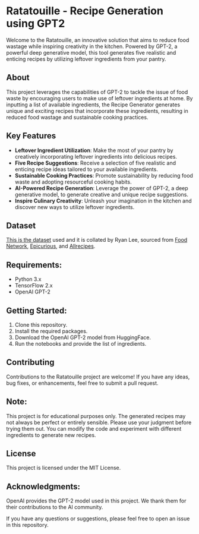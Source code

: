 # Ratatouille - Recipe Generation using GPT2

Welcome to the Ratatouille, an innovative solution that aims to reduce food wastage while inspiring creativity in the kitchen. Powered by GPT-2, a powerful deep generative model, this tool generates five realistic and enticing recipes by utilizing leftover ingredients from your pantry.

## About
This project leverages the capabilities of GPT-2 to tackle the issue of food waste by encouraging users to make use of leftover ingredients at home. By inputting a list of available ingredients, the Recipe Generator generates unique and exciting recipes that incorporate these ingredients, resulting in reduced food wastage and sustainable cooking practices.

## Key Features
* **Leftover Ingredient Utilization**: Make the most of your pantry by creatively incorporating leftover ingredients into delicious recipes.
* **Five Recipe Suggestions**: Receive a selection of five realistic and enticing recipe ideas tailored to your available ingredients.
* **Sustainable Cooking Practices**: Promote sustainability by reducing food waste and adopting resourceful cooking habits.
* **AI-Powered Recipe Generation**: Leverage the power of GPT-2, a deep generative model, to generate creative and unique recipe suggestions.
* **Inspire Culinary Creativity**: Unleash your imagination in the kitchen and discover new ways to utilize leftover ingredients.

## Dataset

[This is the dataset](https://eightportions.com/datasets/Recipes/#fn:1) used and it is collated by Ryan Lee, sourced from [Food Network](https://www.foodnetwork.com/), [Epicurious](https://www.epicurious.com/), and [Allrecipes](https://www.allrecipes.com/).

## Requirements:

* Python 3.x
* TensorFlow 2.x
* OpenAI GPT-2

## Getting Started:

  1) Clone this repository. 
  2) Install the required packages. 
  3) Download the OpenAI GPT-2 model from HuggingFace. 
  4) Run the notebooks and provide the list of ingredients. 

## Contributing
Contributions to the Ratatouille project are welcome! If you have any ideas, bug fixes, or enhancements, feel free to submit a pull request.

## Note:

This project is for educational purposes only.
The generated recipes may not always be perfect or entirely sensible. Please use your judgment before trying them out.
You can modify the code and experiment with different ingredients to generate new recipes.

## License
This project is licensed under the MIT License.

## Acknowledgments:

OpenAI provides the GPT-2 model used in this project. We thank them for their contributions to the AI community.

If you have any questions or suggestions, please feel free to open an issue in this repository.
